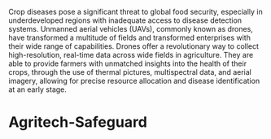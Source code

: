 Crop diseases pose a significant threat to global food security, especially in underdeveloped regions with inadequate access to disease detection systems. Unmanned aerial vehicles (UAVs), commonly known as drones, have transformed a multitude of fields and transformed enterprises with their wide range of capabilities. Drones offer a revolutionary way to collect high-resolution, real-time data across wide fields in agriculture. They are able to provide farmers with unmatched insights into the health of their crops, through the use of thermal pictures, multispectral data, and aerial imagery,  allowing for precise resource allocation and disease identification at an early stage.
# Agritech-Safeguard
